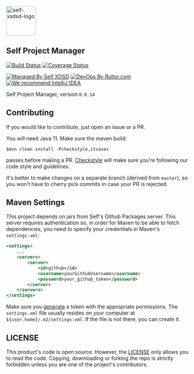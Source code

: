 <img alt="self-xsdsd-logo" src="https://self-xdsd.com/files/self-xdsd.png" width="80" height="80"/>

## Self Project Manager

[![Build Status](https://travis-ci.com/self-xdsd/self-pm.svg?branch=master)](https://travis-ci.com/self-xdsd/self-pm)
[![Coverage Status](https://coveralls.io/repos/github/self-xdsd/self-pm/badge.svg?branch=master)](https://coveralls.io/github/self-xdsd/self-pm?branch=master)

[![Managed By Self XDSD](https://self-xdsd.com/b/mbself.svg)](https://self-xdsd.com/p/self-xdsd/self-pm?provider=github) 
[![DevOps By Rultor.com](http://www.rultor.com/b/self-xdsd/self-pm)](http://www.rultor.com/p/self-xdsd/self-pm)
[![We recommend IntelliJ IDEA](http://amihaiemil.github.io/images/intellij-idea-recommend.svg)](https://www.jetbrains.com/idea/)

Self Project Manager, version `0.0.14`

## Contributing 

If you would like to contribute, just open an issue or a PR.

You will need Java 11.
Make sure the maven build:

``$mvn clean install -Pcheckstyle,itcases``

passes before making a PR. [Checkstyle](http://checkstyle.sourceforge.net/) will make sure
you're following our code style and guidelines.

It's better to make changes on a separate branch (derived from ``master``), so you won't have to cherry pick commits in case your PR is rejected.

## Maven Settings

This project depends on jars from Self's Github Packages server. This server
requires authentication so, in order for Maven to be able to fetch dependencies,
you need to specify your credentials in Maven's ``settings.xml``:

```xml
<settings>
    ...
    <servers>
        <server>
            <id>github</id>
            <username>yourGithubUsername</username>
            <password>your_github_token</password>
        </server>
    </servers>
</settings>
```

Make sure you [generate](https://github.com/settings/tokens) a token with the appropriate
permissions. The ``settings.xml`` file usually resides on your computer at ``${user.home}/.m2/settings.xml``.
If the file is not there, you can create it.

## LICENSE

This product's code is open source. However, the [LICENSE](https://github.com/self-xdsd/self-core/blob/master/LICENSE) only allows you to read the code. Copying, downloading or forking the repo is strictly forbidden unless you are one of the project's contributors.

